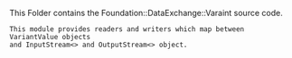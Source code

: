 This Folder contains the Foundation::DataExchange::Varaint source code.

	This module provides readers and writers which map between VariantValue objects
	and InputStream<> and OutputStream<> object.